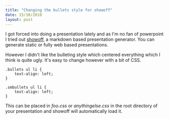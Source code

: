 ```yaml
--- 
title: "Changing the bullets style for showoff"
date: 15/10/2010
layout: post
--- 
```


I got forced into doing a presentation lately and as I'm no
fan of powerpoint I tried out [showoff](http://github.com/schacon/showoff),
a markdown based presentation generator. You can generate static or
fully web based presentations.

However I didn't like the bulleting style which centered everything 
which I think is quite ugly. It's easy to change however
with a bit of CSS.


    .bullets ul li {
        text-align: left;
    }

    .smbullets ul li {
        text-align: left;
    }

This can be placed in *foo.css* or *anythingelse.css* in the root
directory of your presentation and showoff will automatically load
it.


